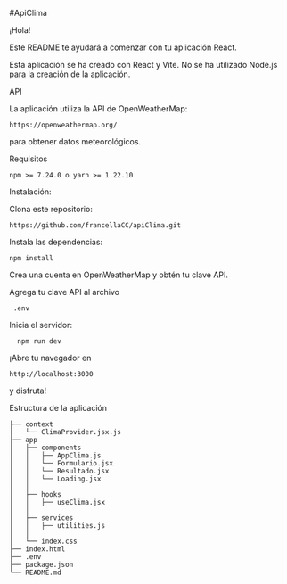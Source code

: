#ApiClima

¡Hola!

Este README te ayudará a comenzar con tu aplicación React.


Esta aplicación se ha creado con React y Vite. No se ha utilizado Node.js para la creación de la aplicación.


API

La aplicación utiliza la API de OpenWeatherMap: 

    https://openweathermap.org/ 
    
para obtener datos meteorológicos.


Requisitos

    npm >= 7.24.0 o yarn >= 1.22.10

Instalación:

Clona este repositorio:

    https://github.com/francellaCC/apiClima.git



Instala las dependencias:
    
    npm install

    
Crea una cuenta en OpenWeatherMap y obtén tu clave API.

  Agrega tu clave API al archivo

     .env

Inicia el servidor:

      npm run dev
    
    

¡Abre tu navegador en

    http://localhost:3000 
    
y disfruta!

    

Estructura de la aplicación

    ├── context
    │   └── ClimaProvider.jsx.js
    ├── app
    │   ├── components
    │   │   ├── AppClima.js
    │   │   └── Formulario.jsx
    │   │   └── Resultado.jsx
    │   │   └── Loading.jsx
    │   │ 
    │   ├── hooks
    │   │   ├── useClima.jsx
    │   │ 
    │   ├── services
    │   │   ├── utilities.js
    │   │ 
    │   └── index.css
    ├── index.html
    ├── .env
    ├── package.json
    └── README.md



